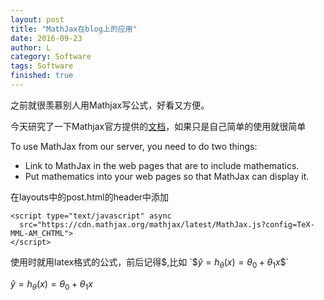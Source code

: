```yaml
---
layout: post
title: "MathJax在blog上的应用"
date: 2016-09-23
author: L
category: Software
tags: Software
finished: true
---
```


之前就很羡慕别人用Mathjax写公式，好看又方便。

今天研究了一下Mathjax官方提供的[文档](http://docs.mathjax.org/en/latest/start.html#using-the-mathjax-content-delivery-network-cdn)，如果只是自己简单的使用就很简单

To use MathJax from our server, you need to do two things:

  - Link to MathJax in the web pages that are to include mathematics.
  - Put mathematics into your web pages so that MathJax can display it.

在layouts中的post.html的header中添加

```
<script type="text/javascript" async
  src="https://cdn.mathjax.org/mathjax/latest/MathJax.js?config=TeX-MML-AM_CHTML">
</script>
```

使用时就用latex格式的公式，前后记得$,比如
`$$\hat{y} = h_\theta(x) = \theta_0 + \theta_1 x$$`

$\hat{y} = h_\theta(x) = \theta_0 + \theta_1 x​$​ 

